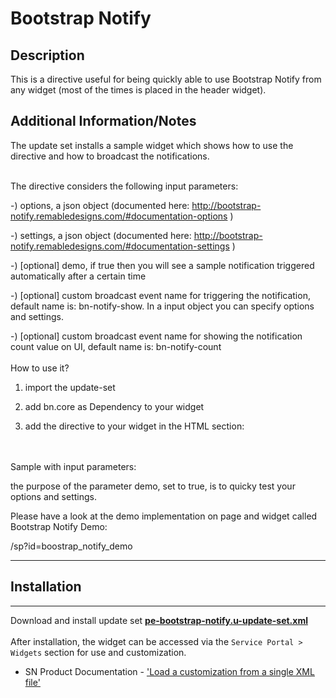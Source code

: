 # Bootstrap Notify

## Description

This is a directive useful for being quickly able to use Bootstrap Notify from any widget (most of the times is placed in the header widget).

## Additional Information/Notes
The update set installs a sample widget which shows how to use the directive and how to broadcast the notifications.<br/><br/>

The directive considers the following input parameters:

-) options, a json object (documented here: http://bootstrap-notify.remabledesigns.com/#documentation-options )

-) settings, a json object (documented here: http://bootstrap-notify.remabledesigns.com/#documentation-settings )

-) [optional] demo, if true then you will see a sample notification triggered automatically after a certain time

-) [optional] custom broadcast event name for triggering the notification, default name is: bn-notify-show. In a input object you can specify options and settings.

-) [optional] custom broadcast event name for showing the notification count value on UI, default name is: bn-notify-count
<br/><br/>
How to use it?

1) import the update-set

2) add bn.core as Dependency to your widget

3) add the directive to your widget in the HTML section:

<bn-notify demo=true></bn-notify>
<br/><br/>
Sample with input parameters:

<bn-notify options={...} settings={...}></bn-notify>

the purpose of the parameter demo, set to true, is to quicky test your options and settings.

Please have a look at the demo implementation on page and widget called Bootstrap Notify Demo:

/sp?id=boostrap_notify_demo

---
## Installation
---
Download and install update set **[pe-bootstrap-notify.u-update-set.xml](https://github.com/platform-experience/serviceportal-widget-library/blob/master/notifications/pe-bootstrap-notify/pe-bootstrap-notify.u-update-set.xml)** <br/><br/>
After installation, the widget can be accessed via the `Service Portal > Widgets` section for use and customization.<br/>
* SN Product Documentation - ['Load a customization from a single XML file'](https://docs.servicenow.com/bundle/jakarta-application-development/page/build/system-update-sets/task/t_SaveAnUpdateSetAsAnXMLFile.html)
